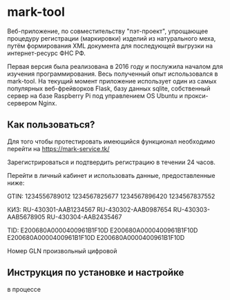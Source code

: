 # mark-tool
Веб-приложение, по совместительству "пэт-проект", упрощающее процедуру регистрации (маркировки) изделий из натурального меха, путём формирования XML документа для последующей выгрузки на интернет-ресурс ФНС РФ.

Первая версия была реализована в 2016 году и послужила началом для изучения программирования. Весь полученный опыт использовался в mark-tool.
На текущий момент приложение использует один из самых популярных веб-фрейворков Flask, базу данных sqlite, собственный сервер на базе Raspberry Pi под управлением OS Ubuntu и прокси-сервером Nginx.

## Как пользоваться?
Для того чтобы протестировать имеющийся функционал необходимо перейти на https://mark-service.tk/

Зарегистрироваться и подтвердить регистрацию в течении 24 часов. 

Перейти в личный кабинет и использовать данные, предоставленные ниже:

GTIN:
1234556789012
1234567825677
1234567896420
1234567837552

КИЗ:
RU-430301-AAB1234567
RU-430302-AAB0987654
RU-430303-AAB5678905
RU-430304-AAB2435467

TID:
E200680A0000400961B1F10D
E200680A0000400961B1F10D
E200680A0000400961B1F10D
E200680A0000400961B1F10D

Номер GLN произвольный цифровой


## Инструкция по установке и настройке
в процессе
